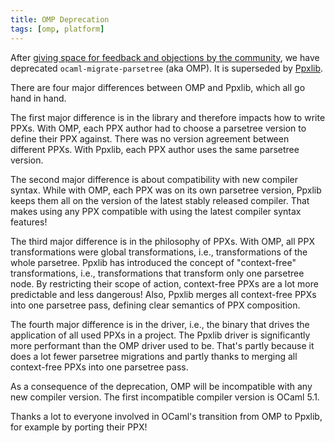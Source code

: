 ```yaml
---
title: OMP Deprecation
tags: [omp, platform]
---
```


After [giving space for feedback and objections by the community](https://discuss.ocaml.org/t/rfc-deprecating-ocaml-migrate-parsetree-in-favor-of-ppxlib-also-as-a-platform-tool/13240),
we have deprecated `ocaml-migrate-parsetree` (aka OMP). It is superseded by [Ppxlib](https://github.com/ocaml-ppx/ppxlib).

There are four major differences between OMP and Ppxlib, which all go hand in hand.

The first major difference is in the library and therefore impacts how to write PPXs.
With OMP, each PPX author had to choose a parsetree version to define their PPX against.
There was no version agreement between different PPXs. With Ppxlib, each PPX author uses
the same parsetree version.

The second major difference is about compatibility with new compiler syntax. While with
OMP, each PPX was on its own parsetree version, Ppxlib keeps them all on the version of
the latest stably released compiler. That makes using any PPX compatible with using the
latest compiler syntax features!

The third major difference is in the philosophy of PPXs. With OMP, all PPX transformations
were global transformations, i.e., transformations of the whole parsetree. Ppxlib has
introduced the concept of "context-free" transformations, i.e., transformations that transform
only one parsetree node. By restricting their scope of action, context-free PPXs are a lot
more predictable and less dangerous! Also, Ppxlib merges all context-free PPXs into one
parsetree pass, defining clear semantics of PPX composition.

The fourth major difference is in the driver, i.e., the binary that drives the application
of all used PPXs in a project. The Ppxlib driver is significantly more performant than the
OMP driver used to be. That's partly because it does a lot fewer parsetree migrations and
partly thanks to merging all context-free PPXs into one parsetree pass.

As a consequence of the deprecation, OMP will be incompatible with any new compiler version.
The first incompatible compiler version is OCaml 5.1.

Thanks a lot to everyone involved in OCaml's transition from OMP to Ppxlib, for example
by porting their PPX!

